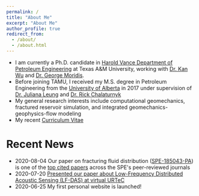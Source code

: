 ```yaml
---
permalink: /
title: "About Me"
excerpt: "About Me"
author_profile: true
redirect_from: 
  - /about/
  - /about.html
---
```


- I am currently a Ph.D. candidate in [Harold Vance Department of Petroleum Engineering](https://engineering.tamu.edu/petroleum/index.html) at Texas A&M University, working with [Dr. Kan Wu](https://engineering.tamu.edu/petroleum/profiles/kwu.html) and [Dr. George Moridis](https://engineering.tamu.edu/petroleum/profiles/gmoridis.html).
- Before joining TAMU, I received my M.S. degree in Petroleum Engineering from the [University of Alberta](https://www.ualberta.ca/index.html) in 2017 under supervision of [Dr. Juliana Leung](https://apps.ualberta.ca/directory/person/juliana2) and [Dr. Rick Chalaturnyk](https://apps.ualberta.ca/directory/person/rc11)
- My general research interests include computational geomechanics, fractured reservoir simulation, and integrated geomechanics-geophysics-flow modeling
- My recent [Curriculum Vitae](http://yongzanliu.github.io/files/Yongzan_cv.pdf)

Recent News
======

- 2020-08-04 Our paper on fracturing fluid distribution ([SPE-185043-PA](https://doi.org/10.2118/185043-PA)) is one of the [top cited papers](https://pubs.spe.org/en/jpt/jpt-briefs-detail-page/?art=4435&_ga=2.183381990.1304508152.1596499311-510809023.1586359282) across the SPE's peer-reviewed journals
- 2020-07-20 [Presented our paper about Low-Frequency Distributed Acoustic Sensing (LF-DAS) at virtual URTeC](https://www.onepetro.org/conference-paper/URTEC-2020-2948-MS)
- 2020-06-25 My first personal website is launched!